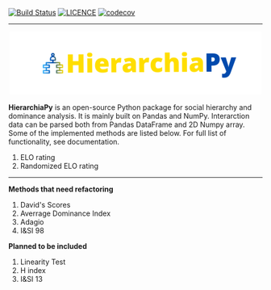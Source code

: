 [![Build Status](https://app.travis-ci.com/nusretipek/HierarchiaPy.svg?branch=master)](https://app.travis-ci.com/nusretipek/HierarchiaPy)
[![LICENCE](https://img.shields.io/github/license/nusretipek/HierarchiaPy)](https://github.com/nusretipek/HierarchiaPy/blob/master/LICENSE)
[![codecov](https://codecov.io/gh/nusretipek/HierarchiaPy/branch/master/graph/badge.svg?token=vJeHuZ2Znv)](https://codecov.io/gh/nusretipek/HierarchiaPy)

------------------------------------------------
<p align="center">
  <img src="docs/pictures/logo.png" width="500">
</p>

**HierarchiaPy** is an open-source Python package for social hierarchy and dominance analysis. It is mainly built on Pandas and NumPy. Interarction data can be parsed both from Pandas DataFrame and 2D Numpy array. Some of the implemented methods are listed below. For full list of functionality, see documentation.

1. ELO rating
2. Randomized ELO rating

-----------------------------------------------

**Methods that need refactoring**

1. David's Scores
2. Averrage Dominance Index
3. Adagio
4. I&SI 98

**Planned to be included**

1. Linearity Test
2. H index
3. I&SI 13
